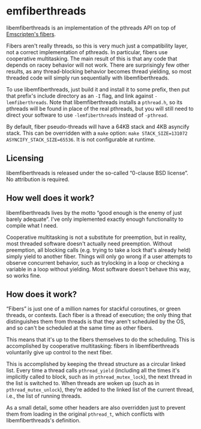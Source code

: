 # emfiberthreads

libemfiberthreads is an implementation of the pthreads API on top of
[Emscripten's fibers](https://emscripten.org/docs/api_reference/fiber.h.html).

Fibers aren't really threads, so this is very much just a compatibility layer,
not a correct implementation of pthreads. In particular, fibers use cooperative
multitasking. The main result of this is that any code that depends on racey
behavior will not work. There are surprisingly few other results, as any
thread-blocking behavior becomes thread yielding, so most threaded code will
simply run sequentially with libemfiberthreads.

To use libemfiberthreads, just build it and install it to some prefix, then put
that prefix's include directory as an `-I` flag, and link against
`-lemfiberthreads`. Note that libemfiberthreads installs a `pthread.h`, so its
pthreads will be found in place of the real pthreads, but you will still need to
direct your software to use `-lemfiberthreads` instead of `-pthread`.

By default, fiber pseudo-threads will have a 64KB stack and 4KB asyncify stack.
This can be overridden with a `make` option: `make STACK_SIZE=131072
ASYNCIFY_STACK_SIZE=65536`. It is not configurable at runtime.


## Licensing

libemfiberthreads is released under the so-called “0-clause BSD license”. No
attribution is required.


## How well does it work?

libemfiberthreads lives by the motto “good enough is the enemy of just barely
adequate”. I've only implemented exactly enough functionality to compile what I
need.

Cooperative multitasking is not a substitute for preemption, but in reality,
most threaded software doesn't actually need preemption. Without preemption, all
blocking calls (e.g. trying to take a lock that's already held) simply yield to
another fiber. Things will only go wrong if a user attempts to observe
concurrent behavior, such as trylocking in a loop or checking a variable in a
loop without yielding. Most software doesn't behave this way, so works fine.


## How does it work?

“Fibers” is just one of a million names for stackful coroutines, or green
threads, or contexts. Each fiber is a thread of execution; the only thing that
distinguishes them from threads is that they aren't scheduled by the OS, and so
can't be scheduled at the same time as other fibers.

This means that it's up to the fibers themselves to do the scheduling. This is
accomplished by cooperative multitasking: fibers in libemfiberthreads
voluntarily give up control to the next fiber.

This is accomplished by keeping the thread structure as a circular linked list.
Every time a thread calls `pthread_yield` (including all the times it's
implicitly called to block, such as in `pthread_mutex_lock`), the next thread in
the list is switched to. When threads are woken up (such as in
`pthread_mutex_unlock`), they're added to the linked list of the current thread,
i.e., the list of running threads.

As a small detail, some other headers are also overridden just to prevent them
from loading in the original `pthread_t`, which conflicts with
libemfiberthreads's definition.
